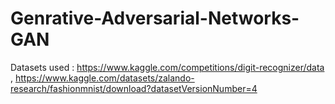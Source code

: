 # Genrative-Adversarial-Networks-GAN

Datasets used : https://www.kaggle.com/competitions/digit-recognizer/data , https://www.kaggle.com/datasets/zalando-research/fashionmnist/download?datasetVersionNumber=4
